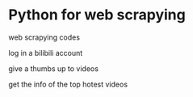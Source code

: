 # Python for web scrapying
web scrapying codes 

log in a bilibili account 

give a thumbs up to videos

get the info of the top hotest videos
